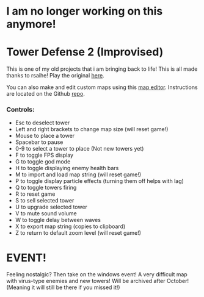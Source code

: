 # I am no longer working on this anymore!
# Tower Defense 2 (Improvised)

This is one of my old projects that i am bringing back to life! This is all made thanks to rsaihe!
Play the original [here](https://rsaihe.github.io/towerdefense/).

You can also make and edit custom maps using this
[map editor](https://rsaihe.github.io/td-editor/). Instructions are located on
the Github [repo](https://github.com/rsaihe/td-editor/).

### Controls:
* Esc to deselect tower
* Left and right brackets to change map size (will reset game!)
* Mouse to place a tower
* Spacebar to pause
* 0-9 to select a tower to place (Not new towers yet)
* F to toggle FPS display
* G to toggle god mode
* H to toggle displaying enemy health bars
* M to import and load map string (will reset game!)
* P to toggle display particle effects (turning them off helps with lag)
* Q to toggle towers firing
* R to reset game
* S to sell selected tower
* U to upgrade selected tower
* V to mute sound volume
* W to toggle delay between waves
* X to export map string (copies to clipboard)
* Z to return to default zoom level (will reset game!)

# EVENT!
Feeling nostalgic? Then take on the windows event! A very difficult map with virus-type enemies and new towers!
Will be archived after October! (Meaning it will still be there if you missed it!)
